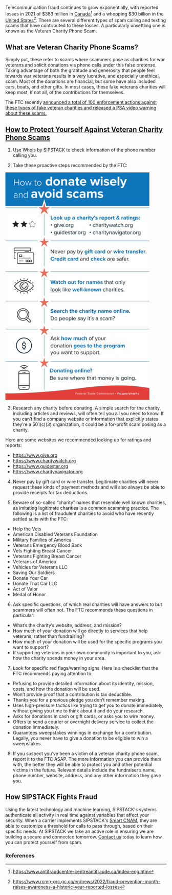 Telecommunication fraud continues to grow exponentially, with reported losses in 2021 of $383 million in [Canada](https://www.sipstack.com/resources/blog/the-state-of-spam-calling-in-canada)[^1] and a whopping $30 billion in the [United States](https://www.sipstack.com/resources/blog/the-state-of-spam-calling-in-the-US)[^2]. There are several different types of spam calling and texting scams that have contributed to these losses. A particularly unsettling one is known as the Veteran Charity Phone Scam. 

## What are Veteran Charity Phone Scams?

Simply put, these refer to scams where scammers pose as charities for war veterans and solicit donations via phone calls under this false pretense. Taking advantage of both the gratitude and generosity that people feel towards war veterans results in a very lucrative, and especially unethical, scam. Most of the donations are financial, but some have also included cars, boats, and other gifts. In most cases, these fake veterans charities will keep most, if not all, of the contributions for themselves.

The FTC recently <a href= 'https://www.ftc.gov/news-events/news/press-releases/2018/07/ftc-states-combat-fraudulent-charities-falsely-claim-help-veterans-servicemembers' target="_blank"> announced a total of 100 enforcement actions against these types of fake veteran charities and released a PSA video warning about these scams.

## How to Protect Yourself Against Veteran Charity Phone Scams

1. Use [Whois by SIPSTACK](https://whois.sipstack.com/) to check information of the phone number calling you.

2. Take these proactive steps recommended by the FTC: 

![ftc](./ftc.jpeg)

3. Research any charity before donating. ‍A simple search for the charity, including articles and reviews, will often tell you all you need to know. If you can’t find a company website or information that explicitly states they’re a 501(c)(3) organization, it could be a for-profit scam posing as a charity. 

Here are some websites we recommended looking up for ratings and reports:

- <a href= 'https://www.give.org' target="_blank"> https://www.give.org
- <a href= 'https://www.charitywatch.org' target="_blank"> https://www.charitywatch.org
- <a href= 'https://www.guidestar.org' target="_blank"> https://www.guidestar.org
- <a href= 'https://www.charitynavigator.org' target="_blank"> https://www.charitynavigator.org

4. Never pay by gift card or wire transfer. ‍Legitimate charities will never request these kinds of payment methods and will also always be able to provide receipts for tax deductions.

5. ‍Beware of so-called “charity” names that resemble well known charities, as imitating legitimate charities is a common scamming practice. The following is a list of fraudulent charities to avoid who have recently settled suits with the FTC:

- Help the Vets
- American Disabled Veterans Foundation
- Military Families of America
- Veterans Emergency Blood Bank
- Vets Fighting Breast Cancer
- Veterans Fighting Breast Cancer
- Veterans of America
- Vehicles for Veterans LLC
- Saving Our Soldiers
- Donate Your Car
- Donate That Car LLC
- Act of Valor
- Medal of Honor

6. Ask specific questions, of which real charities will have answers to but scammers will often not. The FTC recommends these questions in particular:
- What’s the charity’s website, address, and mission?
- How much of your donation will go directly to services that help veterans, rather than fundraising?
- How much of your donation will be used for the specific programs you want to support?
- If supporting veterans in your own community is important to you, ask how the charity spends money in your area.

7. Look for specific red flags/warning signs. Here is a checklist that the FTC recommends paying attention to:
- Refusing to provide detailed information about its identity, mission, costs, and how the donation will be used.
- Won’t provide proof that a contribution is tax deductible.
- Thanks you for a previous pledge you don’t remember making.
- Uses high-pressure tactics like trying to get you to donate immediately, without giving you time to think about it and do your research.
- Asks for donations in cash or gift cards, or asks you to wire money.
- Offers to send a courier or overnight delivery service to collect the donation immediately.
- Guarantees sweepstakes winnings in exchange for a contribution. Legally, you never have to give a donation to be eligible to win a sweepstakes.

8. If you suspect you’ve been a victim of a veteran charity phone scam, report it to the FTC ASAP. The more information you can provide them with, the better they will be able to protect you and other potential victims in the future. Relevant details include the fundraiser’s name, phone number, website, address, and any other information they gave you.

## How SIPSTACK Fights Fraud

Using the latest technology and machine learning, SIPSTACK's systems authenticate all activity in real time against variables that affect your security. When a carrier implements SIPSTACK's [Smart CNAM](https://www.sipstack.com/products/smart-cnam), they are able to customize a threshold for calls to pass through, based on their specific needs. At SIPSTACK we take an active role in ensuring we are building a secure and connected tomorrow. [Contact us](https://www.sipstack.com/contact/us) today to learn how you can protect yourself from spam.

### References
[^1]: https://www.antifraudcentre-centreantifraude.ca/index-eng.htm
[^2]: https://www.rcmp-grc.gc.ca/en/news/2022/fraud-prevention-month-raises-awareness-a-historic-year-reported-losses

